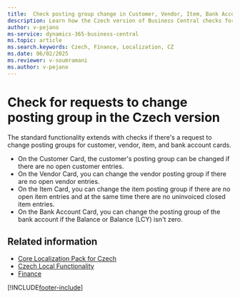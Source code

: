 ```yaml
---
title:  Check posting group change in Customer, Vendor, Item, Bank Account [CZ]
description: Learn how the Czech version of Business Central checks for changes to posting groups on customer, vendor, item, and bank account cards, ensuring compliance with local requirements.
author: v-pejano
ms-service: dynamics-365-business-central
ms.topic: article
ms.search.keywords: Czech, Finance, Localization, CZ
ms.date: 06/02/2025 
ms.reviewer: v-soumramani
ms.author: v-pejano
---
```


# Check for requests to change posting group in the Czech version

The standard functionality extends with checks if there's a request to change posting groups for customer, vendor, item, and bank account cards.

- On the Customer Card, the customer's posting group can be changed if there are no open customer entries.
- On the Vendor Card, you can change the vendor posting group if there are no open vendor entries.
- On the Item Card, you can change the item posting group if there are no open item entries and at the same time there are no uninvoiced closed item entries.
- On the Bank Account Card, you can change the posting group of the bank account if the Balance or Balance (LCY) isn't zero.

## Related information

- [Core Localization Pack for Czech](ui-extensions-core-localization-pack-cz.md)  
- [Czech Local Functionality](czech-local-functionality.md)  
- [Finance](../../finance.md)  

[!INCLUDE[footer-include](../../includes/footer-banner.md)]
